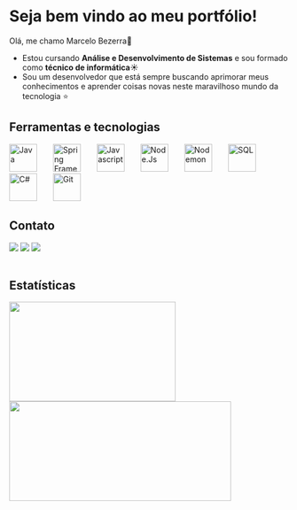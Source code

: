 # Seja bem vindo ao meu portfólio! 
Olá, me chamo Marcelo Bezerra🌹

- Estou cursando **Análise e Desenvolvimento de Sistemas** e sou formado como **técnico de informática**☀️ <br>
- Sou um desenvolvedor que está sempre buscando aprimorar meus conhecimentos
e aprender coisas novas neste maravilhoso mundo da tecnologia ⭐


## Ferramentas e tecnologias
<p>
<img src="https://cdn.jsdelivr.net/gh/devicons/devicon@latest/icons/java/java-original.svg" width=50; style="margin-right: 25px" title="Java"/>
<img src="https://cdn.jsdelivr.net/gh/devicons/devicon@latest/icons/spring/spring-original.svg" width=50; style="margin-right: 25px" title="Spring Framework" />
<img src="https://cdn.jsdelivr.net/gh/devicons/devicon@latest/icons/javascript/javascript-original.svg" width=50; style="margin-right: 25px" title="Javascript"/>
<img src="https://cdn.jsdelivr.net/gh/devicons/devicon@latest/icons/nodejs/nodejs-original-wordmark.svg" width=50; style="margin-right: 25px" title="Node.Js"/>
<img src="https://cdn.jsdelivr.net/gh/devicons/devicon@latest/icons/nodemon/nodemon-original.svg" width=50; style="margin-right: 25px" title="Nodemon"/>
<img src="https://cdn.jsdelivr.net/gh/devicons/devicon@latest/icons/sqldeveloper/sqldeveloper-original.svg" width=50; style="margin-right: 25px" title="SQL" />
<img src="https://cdn.jsdelivr.net/gh/devicons/devicon@latest/icons/csharp/csharp-original.svg" width=50; style="margin-right: 25px" title="C#"/>
<img src="https://cdn.jsdelivr.net/gh/devicons/devicon@latest/icons/git/git-original.svg" width=50; style="margin-right: 25px" title="Git" />
</p>

## Contato

<div> 
<a href="https://www.instagram.com/marcelo_bezz/" target="_blank"><img loading="lazy" src="https://img.shields.io/badge/-Instagram-%23E4405F?style=for-the-badge&logo=instagram&logoColor=white" target="_blank"></a>
<a href="mailto:mdbezerra16@gmail.com"><img loading="lazy" src="https://img.shields.io/badge/Gmail-D14836?style=for-the-badge&logo=gmail&logoColor=white" target="_blank"></a>
<a href="https://www.linkedin.com/in/marcelo-bezerra-14274a314/" target="_blank"><img loading="lazy" src="https://img.shields.io/badge/-LinkedIn-%230077B5?style=for-the-badge&logo=linkedin&logoColor=white" target="_blank"></a>   
</div>
<br>

## Estatísticas
<div>
<a href="https://github.com/MarceloBezz">
<img loading="lazy" height="180em" src="https://github-readme-stats.vercel.app/api/top-langs/?username=MarceloBezz&layout=compact&langs_count=7&theme=dracula" width=300/>
<img loading="lazy" height="180em" src="https://github-readme-stats.vercel.app/api?username=MarceloBezz&show_icons=true&theme=dracula&include_all_commits=true&count_private=true" width=400/>
</div>
